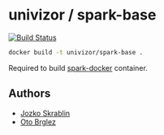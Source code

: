 # univizor / spark-base

[![Build Status](https://travis-ci.org/univizor/spark-base.svg?branch=master)](https://travis-ci.org/univizor/spark-base)

```bash
docker build -t univizor/spark-base .
```

Required to build [spark-docker][spark-docker] container.

[spark-docker]: https://github.com/univizor/spark-docker

## Authors

- [Jozko Skrablin](https://github.com/jozko)
- [Oto Brglez](https://github.com/otobrglez)

